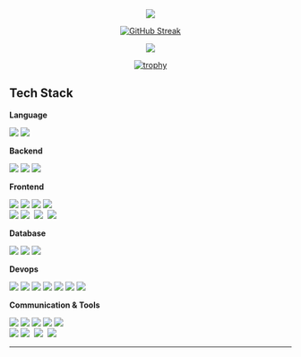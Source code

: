 <div align="center">
  <img src="https://capsule-render.vercel.app/api?type=venom&color=auto&height=170&section=header&text=hyein's%20github🕊%20&fontSize=30">
<!--   <h2>상상을 현실로! 생각한 걸 개발하고 싶은 개발자 '김혜인' 입니다.</h2> -->
</div>



<!-- 
<a href="s">
  <img src="https://github-readme-stats.vercel.app/api/top-langs/?username=hyeiiin&exclude_repo=dkssud8150.github.io&layout=compact&theme=tokyonight" />
</a>
<a href="s">
  <img src="https://github-readme-stats.vercel.app/api?username=hyeiiin&theme=tokyonight&show_icons=true" width="42%" />
</a>
-->

<div align="center">

[![GitHub Streak](https://github-readme-streak-stats.herokuapp.com/?user=hyeiiin&theme=tokyonight)](https://git.io/streak-stats)


![](https://github-profile-summary-cards.vercel.app/api/cards/profile-details?username=hyeiiin&theme=nord_dark)


[![trophy](https://github-profile-trophy.vercel.app/?username=hyeiiin&theme=flat&column=8)](https://github.com/dkssud8150/)


</div>
  <h2>Tech Stack</h2>
</div>

<strong>Language</strong>
<div align="flex">
  <img src="https://img.shields.io/badge/Java-007396?style=flat-square&logo=java&logoColor=white">
  <img src="https://img.shields.io/badge/Python-3776AB?style=flat-square&logo=python&logoColor=white">


<strong>Backend</strong>
<div align="flex">
  <img src="https://img.shields.io/badge/Spring-6DB33F?style=flat-square&logo=spring&logoColor=white">
  <img src="https://img.shields.io/badge/Spring Boot-6DB33F?style=flat-square&logo=springboot&logoColor=white">
  <img src="https://img.shields.io/badge/Spring Security-6DB33F?style=flat-square&logo=springsecurity&logoColor=white">
</div>

<strong>Frontend</strong>
<div align="flex">
  <img src="https://img.shields.io/badge/Html5-E34F26?style=flat-square&logo=html5&logoColor=white">
  <img src="https://img.shields.io/badge/Css-1572B6?style=flat-square&logo=css3&logoColor=white">
  <img src="https://img.shields.io/badge/Javascript-F7DF1E?style=flat-square&logo=javascript&logoColor=black">
  <img src="https://img.shields.io/badge/Vue.js-4FC08D?style=flat-square&logo=vue.js&logoColor=white">
  <div align="flex">
    <img src="https://img.shields.io/badge/React-61DAFB?style=flat-square&logo=react&logoColor=black"> 
    <img src="https://img.shields.io/badge/Styled--Components-DB7093?style=flat-square&logo=styled-components&logoColor=ffd35b" />&nbsp
  <img src="https://img.shields.io/badge/Tailwindcss-1daabb.svg?style=flat-square&logo=tailwind-css&logoColor=white" />&nbsp
      <img src="https://img.shields.io/badge/Sass-CC6699.svg?style=flat-square&logo=sass&logoColor=white" />&nbsp
</div>

<strong>Database</strong>  
<div align="flex">
  <img src="https://img.shields.io/badge/Mysql-4479A1?style=flat-square&logo=mysql&logoColor=white">
    <img src="https://img.shields.io/badge/MariaDB-003545?style=flat-square&logo=mariaDB&logoColor=white"> 
  <img src="https://img.shields.io/badge/Redis-DC382D?style=flat-square&logo=redis&logoColor=white">
</div>

<strong>Devops</strong>
<div align="flex">
  <img src="https://img.shields.io/badge/Amazon aws-232F3E?style=flat-square&logo=amazonaws&logoColor=white"> 
  <img src="https://img.shields.io/badge/Amazon EC2-FF9900?style=flat-square&logo=amazonec2&logoColor=white">
  <img src="https://img.shields.io/badge/Docker-2496ED?style=flat-square&logo=docker&logoColor=white">
  <img src="https://img.shields.io/badge/Jenkins-D24939?style=flat-square&logo=jenkins&logoColor=white">
  <img src="https://img.shields.io/badge/Nginx-009639?style=flat-square&logo=nginx&logoColor=white">
    <img src="https://img.shields.io/badge/Amazons3-569A31?style=flat-square&logo=amazons3&logoColor=white">
      <img src="https://img.shields.io/badge/AWS Lambda-FF9900?style=flat-square&logo=awslambda&logoColor=white">
</div>


<strong>Communication & Tools</strong>
<div align="flex">
  <img src="https://img.shields.io/badge/Git-F05032?style=flat-square&logo=git&logoColor=white">
  <img src="https://img.shields.io/badge/Github-181717?style=flat-square&logo=github&logoColor=white">
  <img src="https://img.shields.io/badge/Gitlab-FC6D26?style=flat-square&logo=gitlab&logoColor=white">
  <img src="https://img.shields.io/badge/Jira-0052CC?style=flat-square&logo=jira&logoColor=white">
  <img src="https://img.shields.io/badge/Mattermost-0058CC?style=flat-square&logo=mattermost&logoColor=white">


  <div align="flex">
  <img src="https://img.shields.io/badge/Notion-000000?style=flat-square&logo=notion&logoColor=white">
    <img src="https://img.shields.io/badge/Figma-F24E1E.svg?style=flat-square&logo=figma&logoColor=white" />&nbsp
        <img src="https://img.shields.io/badge/Adobephotoshop-31A8FF.svg?style=flat-square&logo=adobephotoshop&logoColor=white" />&nbsp
    <img src="https://img.shields.io/badge/FFmpeg-007808.svg?style=flat-square&logo=ffmpeg&logoColor=white" />&nbsp
</div>


---
<!-- 
<div align="center">
  <h2>Projects</h2>
</div>

<div align="center">
  <table>
    <tr>
      <th>Title</th>
      <th>Introduction</th>
      <th>Languages, etc.</th>
    </tr>
    <tr>
      <td><a href="https://github.com/OnlyTeamLeaderIsE/Sueoswiwo">EasySign</a></td>
      <td>모션인식을 활용하여 배우는 수어 교육</td>
      <td>Java, Spring Boot, JPA</td>
    </tr>
    <tr>
      <td><a href="https://www.naver.com/">ForMyBaby</a></td>
      <td>부모가 한숨 돌릴 수 있는 아이 지킴이</td>
      <td>Java, Spring Boot, JPA</td>
    </tr>
  </table>
</div>

---
<div align="center">
  <h2>Experience</h2>
</div>


<div align="center">
  💻 SSAFY (Samsung Software Academy Foy Youth) 10th (2023.07~) <br>
  🏅 2024년 삼성 청년 SW 아카데미 2학기 공통 프로젝트 우수상 (2024.2.29)
</div>

---

<div align="center">
  <h2>문의</h2>
</div>

<div align="center">
  궁금한 점이나 협업 제안이 있으시다면 언제든지 연락주세요! <br>
  이메일: eh6848zzz@gmail.com
</div>
--!>
